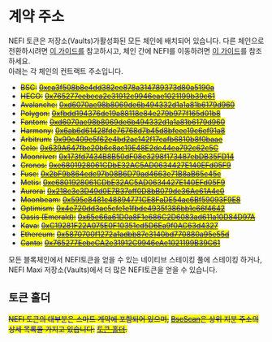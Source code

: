 # 계약 주소

NEFI 토큰은 저장소(Vaults)가활성화된 모든 체인에 배치되어 있습니다. 다른 체인으로 전환하시려면 [이 가이드를](broken-reference) 참고하시고, 체인 간에 NEFI를 이동하려면 [이 가이드](broken-reference)를 참조하세요. \
아래는 각 체인의 컨트랙트 주소입니다.

* ~~<mark style="color:blue;">BSC:</mark>~~ [~~<mark style="color:blue;">0xca3f508b8e4dd382ee878a314789373d80a5190a</mark>~~](https://bscscan.com/token/0xca3f508b8e4dd382ee878a314789373d80a5190a)
* ~~<mark style="color:blue;">HECO:</mark>~~ [~~<mark style="color:blue;">0x765277eebeca2e31912c9946eae1021199b39c61</mark>~~](https://hecoinfo.com/token/0x765277eebeca2e31912c9946eae1021199b39c61)
* ~~<mark style="color:blue;">Avalanche:</mark>~~ [~~<mark style="color:blue;">0xd6070ae98b8069de6b494332d1a1a81b6179d960</mark>~~](https://snowtrace.io/token/0xd6070ae98b8069de6b494332d1a1a81b6179d960)
* ~~<mark style="color:blue;">Polygon:</mark>~~ [~~<mark style="color:blue;">0xfbdd194376de19a88118e84e279b977f165d01b8</mark>~~](https://polygonscan.com/token/0xFbdd194376de19a88118e84E279b977f165d01b8)
* ~~<mark style="color:blue;">Fantom:</mark>~~ [~~<mark style="color:blue;">0xd6070ae98b8069de6b494332d1a1a81b6179d960</mark>~~](https://ftmscan.com/token/0xd6070ae98b8069de6b494332d1a1a81b6179d960)
* ~~<mark style="color:blue;">Harmony:</mark>~~ [~~<mark style="color:blue;">0x6ab6d61428fde76768d7b45d8bfeec19c6ef91a8</mark>~~](https://explorer.harmony.one/address/0x6ab6d61428fde76768d7b45d8bfeec19c6ef91a8)
* ~~<mark style="color:blue;">Arbitrum:</mark>~~ [~~<mark style="color:blue;">0x99c409e5f62e4bd2ac142f17cafb6810b8f0baae</mark>~~](https://arbiscan.io/token/0x99c409e5f62e4bd2ac142f17cafb6810b8f0baae)
* ~~<mark style="color:blue;">Celo:</mark>~~ [~~<mark style="color:blue;">0x639A647fbe20b6c8ac19E48E2de44ea792c62c5C</mark>~~](https://explorer.celo.org/token/0x639A647fbe20b6c8ac19E48E2de44ea792c62c5C/token-transfers)
* ~~<mark style="color:blue;">Moonriver:</mark>~~ [~~<mark style="color:blue;">0x173fd7434B8B50dF08e3298f173487ebDB35FD14</mark>~~](https://moonriver.moonscan.io/token/0x173fd7434B8B50dF08e3298f173487ebDB35FD14)
* ~~<mark style="color:blue;">Cronos:</mark>~~ [~~<mark style="color:blue;">0xe6801928061CDbE32AC5AD0634427E140EFd05F9</mark>~~](https://cronoscan.com/token/0xe6801928061CDbE32AC5AD0634427E140EFd05F9)
* ~~<mark style="color:blue;">Fuse:</mark>~~ [~~<mark style="color:blue;">0x2bF9b864cdc97b08B6D79ad4663e71B8aB65c45c</mark>~~](https://explorer.fuse.io/token/0x2bF9b864cdc97b08B6D79ad4663e71B8aB65c45c/token-transfers)
* ~~<mark style="color:blue;">Metis:</mark>~~ [~~<mark style="color:blue;">0xe6801928061CDbE32AC5AD0634427E140EFd05F9</mark>~~](https://andromeda-explorer.metis.io/token/0xe6801928061CDbE32AC5AD0634427E140EFd05F9/token-transfers)
* ~~<mark style="color:blue;">Aurora:</mark>~~ [~~<mark style="color:blue;">0x218c3c3D49d0E7B37aff0D8bB079de36Ae61A4c0</mark>~~](https://explorer.mainnet.aurora.dev/token/0x218c3c3D49d0E7B37aff0D8bB079de36Ae61A4c0/token-transfers)
* ~~<mark style="color:blue;">Moonbeam:</mark>~~ [~~<mark style="color:blue;">0x595c8481c48894771CE8FaDE54ac6Bf59093F9E8</mark>~~](https://moonscan.io/token/0x595c8481c48894771ce8fade54ac6bf59093f9e8)
* ~~<mark style="color:blue;">Optimism:</mark>~~ [~~<mark style="color:blue;">0x4e720dd3ac5cfe1e1fbde4935f386bb1c66f4642</mark>~~](https://optimistic.etherscan.io/token/0x4e720dd3ac5cfe1e1fbde4935f386bb1c66f4642)
* ~~<mark style="color:blue;">Oasis (Emerald):</mark>~~ [~~<mark style="color:blue;">0x65e66a61D0a8F1e686C2D6083ad611a10D84D97A</mark>~~](https://explorer.emerald.oasis.dev/address/0x65e66a61D0a8F1e686C2D6083ad611a10D84D97A/transactions)
* ~~<mark style="color:blue;">Kava:</mark>~~ [~~<mark style="color:blue;">0xC19281F22A075E0F10351cd5D6Ea9f0AC63d4327</mark>~~](https://explorer.kava.io/address/0xC19281F22A075E0F10351cd5D6Ea9f0AC63d4327/transactions)
* ~~<mark style="color:blue;">Ethereum:</mark>~~ [~~<mark style="color:blue;">0x5870700f1272a1adbb87c3140bd770880a95e55d</mark>~~](https://etherscan.io/token/0x5870700f1272a1adbb87c3140bd770880a95e55d)
* ~~<mark style="color:blue;">Canto:</mark>~~ [~~<mark style="color:blue;">0x765277EebeCA2e31912C9946eAe1021199B39C61</mark>~~](https://tuber.build/address/0x765277EebeCA2e31912C9946eAe1021199B39C61)

모든 블록체인에서 NEFI토큰을 얻을 수 있는 네이티브 스테이킹 풀에 스테이킹 하거나,\
NEFI Maxi 저장소(Vaults)에서 더 많은 NEFI토큰을 얻을 수 있습니다.

## 토큰 홀더

~~<mark style="color:blue;">NEFI 토큰의 대부분은 스마트 계약에 포함되어 있으며,</mark>~~ [~~<mark style="color:blue;">BscScan</mark>~~](https://bscscan.com/)~~<mark style="color:blue;">은 상위 지분 주소의 상세 목록을 가지고 있습니다:</mark>~~ [~~<mark style="color:blue;">토큰 홀더</mark>~~](https://bscscan.com/token/tokenholderchart/0xca3f508b8e4dd382ee878a314789373d80a5190a)~~<mark style="color:blue;">.</mark>~~
